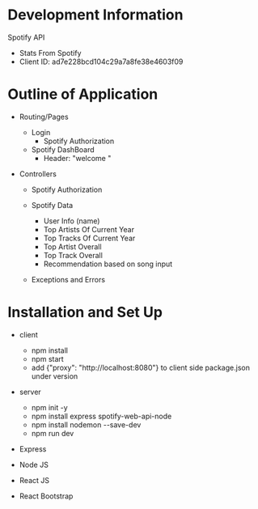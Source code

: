 # Development Information 
Spotify API
- Stats From Spotify
- Client ID: ad7e228bcd104c29a7a8fe38e4603f09

# Outline of Application 
- Routing/Pages
    - Login 
        - Spotify Authorization 
    - Spotify DashBoard
        - Header: "welcome <Name>"

- Controllers
    - Spotify Authorization 
    - Spotify Data 
        - User Info (name)
        - Top Artists Of Current Year 
        - Top Tracks Of Current Year
        - Top Artist Overall
        - Top Track Overall 
        - Recommendation based on song input

    - Exceptions and Errors


# Installation and Set Up 
- client
    - npm install
    - npm start
    - add {"proxy": "http://localhost:8080"} to client side package.json under version 
- server
    - npm init -y
    - npm install express spotify-web-api-node
    - npm install nodemon --save-dev
    - npm run dev 


- Express
- Node JS
- React JS 
- React Bootstrap 
